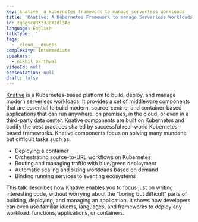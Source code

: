 ```yaml
---
key: knative__a_kubernetes_framework_to_manage_serverless_workloads
title: 'Knative: A Kubernetes Framework to manage Serverless Workloads'
id: zq0gscWBX23J8X2dl3Ae
language: English
talkType: ''
tags:
  - _cloud___devops
complexity: Intermediate
speakers:
  - nikhil_barthwal
videoId: null
presentation: null
draft: false
---
```

[Knative](http://www.knative.dev) is a Kubernetes-based platform to build, deploy, and manage modern serverless workloads. It provides a set of middleware components that are essential to build modern, source-centric, and container-based applications that can run anywhere: on premises, in the cloud, or even in a third-party data center. Knative components are built on Kubernetes and codify the best practices shared by successful real-world Kubernetes-based frameworks.  Knative components focus on solving many mundane but difficult tasks such as: 

* Deploying a container  
* Orchestrating source-to-URL workflows on Kubernetes 
* Routing and managing traffic with blue/green deployment 
* Automatic scaling and sizing workloads based on demand 
* Binding running services to eventing ecosystems 

This talk describes how Knative enables you to focus just on writing interesting code, without worrying about the “boring but difficult” parts of building, deploying, and managing an application. It shows how developers can even use familiar idioms, languages, and frameworks to deploy any workload: functions, applications, or containers.